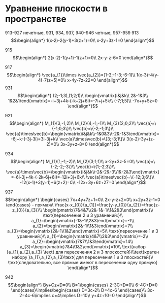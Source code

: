 # Уравнение плоскости в пространстве
913-927 нечетные, 931, 934, 937, 940-946 четные, 957-959
913
$$\begin{align*}
1(x-2)-2(y-1)+3(z+1)=0\\
x-2y+3z-1=0
\end{align*}$$

915
$$\begin{align*}
2(x-2)-1(y+1)-1(z+1)=0\\
2x-y-z-6=0
\end{align*}$$

917
$$\begin{align*}
\vec{a_{1}}\times \vec{a_{2}}=(1-2;-1-3;-6-1)\\
1(x-3)-4(y-4)-7(z+5)=0\\
x-4y-7z-22=0
\end{align*}$$
931
$$\begin{align*}
(2;-1;3),(1;2;1)\\
\begin{vmatrix}i&j&k\\
2&-1&3\\
1&2&1\end{vmatrix}=-i+3j+4k-(-k+2j+6i)=-7i+j+5k\\
(-7;1;5)\\
-7x+y+5z=0
\end{align*}$$

921
$$\begin{align*}
M_{1}(3;-1;2)\\
M_{2}(4;-1;-1)\\
M_{3}(2;0;2)\\
\vec{a}=\{-1;0;3\}\\
\vec{b}=\{-2;-1;3\}\\
\vec{a}\times\vec{b}=\begin{vmatrix}i&j&k\\-1&0&3\\-2&-1&3\end{vmatrix}=-6j+k-(-3j-3i)=3i-3j+k\\
\vec{a}\times\vec{b}=\{3;-3;1\}\\
3(x-2)-3y+(z-2)=0\\
3x-3y+z-8=0
\end{align*}$$

934
$$\begin{align*}
M_{1}(1;-1;-2)\\
M_{2}(3;1;1)\\
x-2y+3z-5=0\\
\vec{a}=\{-2;-2;-3\}\\
\vec{b}=\{1;-2;3\}\\
\vec{a}\times\vec{b}=\begin{vmatrix}i&j&k\\-2&-2&-3\\1&-2&3\end{vmatrix}=-6i-3j+4k-(-2k-6j+6i)=-12i+3j+6k\\
\vec{a}\times\vec{b}=\{-12;3;6\}\\
-12(x-1)+3(y+1)+6(z+2)=0\\
-12x+3y+6z+27=0
\end{align*}$$

937
$$\begin{align*}
\begin{cases}
7x+4y+7z+1=0\\
2x-y-z+2=0\\
x+2y+3z-1=0
\end{cases} - прямая\\
\frac{x-x_{0}}{a_{1}}=\frac{y-y_{0}}{a_{2}}=\frac{z-z_{0}}{a_{3}}\\
\begin{pmatrix}7&4&7\\2&-1&-1\\1&2&3\end{pmatrix}\\
\text{пересечение 2 и 3 уравнений:}\\
a_{1}=\begin{vmatrix}-1&-1\\2&3\end{vmatrix}=-1\\
a_{2}=\begin{vmatrix}2&-1\\1&3\end{vmatrix}=7\\
a_{3}=\begin{vmatrix}2&-1\\1&2\end{vmatrix}=5\\
\text{пересечение 1 и 3 уравнений:}\\
a_{1}=\begin{vmatrix}4&7\\2&3\end{vmatrix}=-2\\
a_{2}=\begin{vmatrix}7&7\\1&3\end{vmatrix}=14\\
a_{3}=\begin{vmatrix}7&4\\1&2\end{vmatrix}=10\\
\text{набор }a_{1},a_{2},a_{3} \text{ для пересечения 2 и 3 плоскостей}\\\text{кратен набору }a_{1},a_{2},a_{3}\text{ для пересечения 1 и 3 плоскостей}\\
\text{следовательно, все прямые имеют в пересечении одну прямую}
\end{align*}$$

942
$$\begin{align*}
By+Cz+D=0\\
B=1\begin{cases}
2-3C+D=0\\
6-4C+D=0
\end{cases}\implies\begin{cases}
D=3c-2\\
D=4c-6
\end{cases}\\
3c-2=4c-6\implies c=4\implies D=10\\
y+4z+10=0
\end{align*}$$